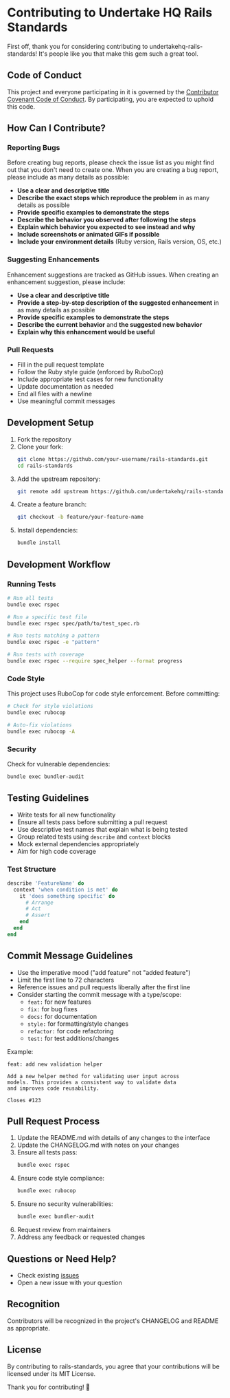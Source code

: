 # Contributing to Undertake HQ Rails Standards

First off, thank you for considering contributing to undertakehq-rails-standards! It's people like you that make this gem such a great tool.

## Code of Conduct

This project and everyone participating in it is governed by the [Contributor Covenant Code of Conduct](https://www.contributor-covenant.org/version/2/1/code_of_conduct/). By participating, you are expected to uphold this code.

## How Can I Contribute?

### Reporting Bugs

Before creating bug reports, please check the issue list as you might find out that you don't need to create one. When you are creating a bug report, please include as many details as possible:

- **Use a clear and descriptive title**
- **Describe the exact steps which reproduce the problem** in as many details as possible
- **Provide specific examples to demonstrate the steps**
- **Describe the behavior you observed after following the steps**
- **Explain which behavior you expected to see instead and why**
- **Include screenshots or animated GIFs if possible**
- **Include your environment details** (Ruby version, Rails version, OS, etc.)

### Suggesting Enhancements

Enhancement suggestions are tracked as GitHub issues. When creating an enhancement suggestion, please include:

- **Use a clear and descriptive title**
- **Provide a step-by-step description of the suggested enhancement** in as many details as possible
- **Provide specific examples to demonstrate the steps**
- **Describe the current behavior** and **the suggested new behavior**
- **Explain why this enhancement would be useful**

### Pull Requests

- Fill in the pull request template
- Follow the Ruby style guide (enforced by RuboCop)
- Include appropriate test cases for new functionality
- Update documentation as needed
- End all files with a newline
- Use meaningful commit messages

## Development Setup

1. Fork the repository
2. Clone your fork:
   ```bash
   git clone https://github.com/your-username/rails-standards.git
   cd rails-standards
   ```
3. Add the upstream repository:
   ```bash
   git remote add upstream https://github.com/undertakehq/rails-standards.git
   ```
4. Create a feature branch:
   ```bash
   git checkout -b feature/your-feature-name
   ```
5. Install dependencies:
   ```bash
   bundle install
   ```

## Development Workflow

### Running Tests

```bash
# Run all tests
bundle exec rspec

# Run a specific test file
bundle exec rspec spec/path/to/test_spec.rb

# Run tests matching a pattern
bundle exec rspec -e "pattern"

# Run tests with coverage
bundle exec rspec --require spec_helper --format progress
```

### Code Style

This project uses RuboCop for code style enforcement. Before committing:

```bash
# Check for style violations
bundle exec rubocop

# Auto-fix violations
bundle exec rubocop -A
```

### Security

Check for vulnerable dependencies:

```bash
bundle exec bundler-audit
```

## Testing Guidelines

- Write tests for all new functionality
- Ensure all tests pass before submitting a pull request
- Use descriptive test names that explain what is being tested
- Group related tests using `describe` and `context` blocks
- Mock external dependencies appropriately
- Aim for high code coverage

### Test Structure

```ruby
describe 'FeatureName' do
  context 'when condition is met' do
    it 'does something specific' do
      # Arrange
      # Act
      # Assert
    end
  end
end
```

## Commit Message Guidelines

- Use the imperative mood ("add feature" not "added feature")
- Limit the first line to 72 characters
- Reference issues and pull requests liberally after the first line
- Consider starting the commit message with a type/scope:
  - `feat:` for new features
  - `fix:` for bug fixes
  - `docs:` for documentation
  - `style:` for formatting/style changes
  - `refactor:` for code refactoring
  - `test:` for test additions/changes

Example:
```
feat: add new validation helper

Add a new helper method for validating user input across
models. This provides a consistent way to validate data
and improves code reusability.

Closes #123
```

## Pull Request Process

1. Update the README.md with details of any changes to the interface
2. Update the CHANGELOG.md with notes on your changes
3. Ensure all tests pass:
   ```bash
   bundle exec rspec
   ```
4. Ensure code style compliance:
   ```bash
   bundle exec rubocop
   ```
5. Ensure no security vulnerabilities:
   ```bash
   bundle exec bundler-audit
   ```
6. Request review from maintainers
7. Address any feedback or requested changes

## Questions or Need Help?

- Check existing [issues](https://github.com/undertakehq/rails-standards/issues)
- Open a new issue with your question

## Recognition

Contributors will be recognized in the project's CHANGELOG and README as appropriate.

## License

By contributing to rails-standards, you agree that your contributions will be licensed under its MIT License.

Thank you for contributing! 🎉
